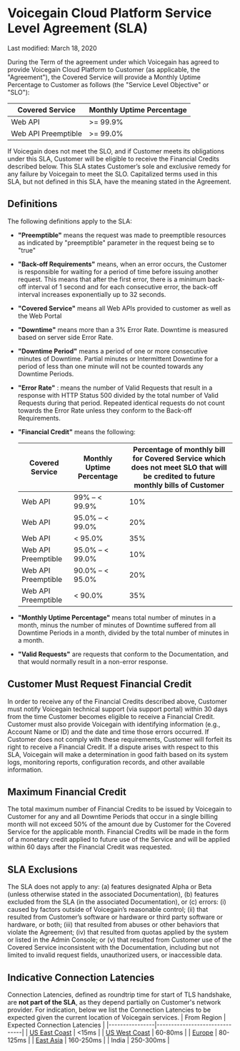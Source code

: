 # Voicegain Cloud Platform Service Level Agreement (SLA)
Last modified: March 18, 2020 

During the Term of the agreement under which Voicegain has agreed to provide Voicegain Cloud Platform to Customer (as applicable, the "Agreement"), the Covered Service will provide a Monthly Uptime Percentage to Customer as follows (the "Service Level Objective" or "SLO"):

| Covered Service      | Monthly Uptime Percentage |
|----------------------|---------------------------|
| Web API              | >= 99.9%                  |
| Web API Preemptible | >= 99.0%                  |

If Voicegain does not meet the SLO, and if Customer meets its obligations under this SLA, Customer will be eligible to receive the Financial Credits described below. This SLA states Customer’s sole and exclusive remedy for any failure by Voicegain to meet the SLO. Capitalized terms used in this SLA, but not defined in this SLA, have the meaning stated in the Agreement. 

## Definitions
The following definitions apply to the SLA:

* **"Preemptible"** means the request was made to preemptible resources as indicated by "preemptible" parameter in the request being se to "true"
* **"Back-off Requirements"** means, when an error occurs, the Customer is responsible for waiting for a period of time before issuing another request. This means that after the first error, there is a minimum back-off interval of 1 second and for each consecutive error, the back-off interval increases exponentially up to 32 seconds.

* **"Covered Service"** means all Web APIs provided to customer as well as the Web Portal

* **"Downtime"** means more than a 3% Error Rate. Downtime is measured based on server side Error Rate.

* **"Downtime Period"** means a period of one or more consecutive minutes of Downtime. Partial minutes or Intermittent Downtime for a period of less than one minute will not be counted towards any Downtime Periods.

* **"Error Rate"** : means the number of Valid Requests that result in a response with HTTP Status 500 divided by the total number of Valid Requests during that period. Repeated identical requests do not count towards the Error Rate unless they conform to the Back-off Requirements. 

* **"Financial Credit"** means the following:

  |Covered Service     |Monthly Uptime Percentage	|Percentage of monthly bill for Covered Service which does not meet SLO that will be credited to future monthly bills of Customer|
  |--------------------|---------------------------|---------------------------------------|
  |Web API             |99% – < 99.9%	 |10% |
  |Web API             |95.0% – < 99.0%  |20% |
  |Web API             |< 95.0%	         |35% |
  |Web API Preemptible|95.0% – < 99.0%  |10% |
  |Web API Preemptible|90.0% – < 95.0%  |20% |
  |Web API Preemptible|< 90.0%	         |35% |

* **"Monthly Uptime Percentage"** means total number of minutes in a month, minus the number of minutes of Downtime suffered from all Downtime Periods in a month, divided by the total number of minutes in a month.

* **"Valid Requests"** are requests that conform to the Documentation, and that would normally result in a non-error response.

## Customer Must Request Financial Credit
In order to receive any of the Financial Credits described above, Customer must notify Voicegain technical support (via support portal) within 30 days from the time Customer becomes eligible to receive a Financial Credit. Customer must also provide Voicegain with identifying information (e.g., Account Name or ID) and the date and time those errors occurred. If Customer does not comply with these requirements, Customer will forfeit its right to receive a Financial Credit. If a dispute arises with respect to this SLA, Voicegain will make a determination in good faith based on its system logs, monitoring reports, configuration records, and other available information.

## Maximum Financial Credit
The total maximum number of Financial Credits to be issued by Voicegain to Customer for any and all Downtime Periods that occur in a single billing month will not exceed 50% of the amount due by Customer for the Covered Service for the applicable month.  Financial Credits will be made in the form of a monetary credit applied to future use of the Service and will be applied within 60 days after the Financial Credit was requested.

## SLA Exclusions
The SLA does not apply to any: (a) features designated Alpha or Beta (unless otherwise stated in the associated Documentation), (b) features excluded from the SLA (in the associated Documentation), or (c) errors: (i) caused by factors outside of Voicegain’s reasonable control; (ii) that resulted from Customer’s software or hardware or third party software or hardware, or both; (iii) that resulted from abuses or other behaviors that violate the Agreement; (iv) that resulted from quotas applied by the system or listed in the Admin Console; or (v) that resulted from Customer use of the Covered Service inconsistent with the Documentation, including but not limited to invalid request fields, unauthorized users, or inaccessible data.

## Indicative Connection Latencies
Connection Latencies, defined as roundtrip time for start of TLS handshake, are **not part of the SLA**, as they depend partially on Customer's network provider.
For indication, below we list the Connection Latencies to be expected given the current location of Voicegain services.
| From Region    | Expected Connection Latencies |
|----------------|-------------------------------|
| [US East Coast](https://updown.io/xa7t)  | <15ms                         |
| [US West Coast](https://updown.io/xa7t)  | 60-80ms                       |
| [Europe](https://updown.io/onvf)         | 80-125ms                      |
| [East Asia](https://updown.io/ntbh)      | 160-250ms                     |
| India          | 250-300ms                     |
